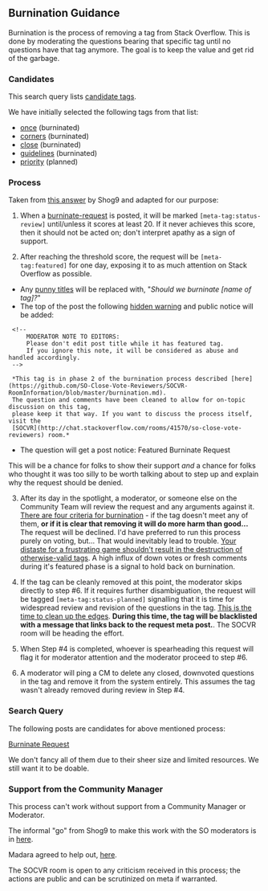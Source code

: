 ## Burnination Guidance

Burnination is the process of removing a tag from Stack Overflow. This is done by moderating the questions bearing that specific tag 
until no questions have that tag anymore. The goal is to keep the value and get rid of the garbage.

### Candidates

This search query lists [candidate tags](http://meta.stackoverflow.com/search?tab=votes&pagesize=50&q=%5bburninate-request%5d%20closed%3ano%20-%5bstatus-*%5d%20hasaccepted%3ano).

We have initially selected the following tags from that list:

 - [once](http://meta.stackoverflow.com/questions/258571/burninate-once) (burninated)
 - [corners](http://meta.stackoverflow.com/questions/295233/should-we-throw-corners-in-the-corner) (burninated)
 - [close](http://meta.stackoverflow.com/questions/308117/lets-close-close-249-qs) (burninated)
 - [guidelines](http://meta.stackoverflow.com/questions/298984/we-dont-need-guidelines) (burninated)
 - [priority](http://meta.stackoverflow.com/questions/285084/burninate-priority) (planned)

### Process

Taken from [this answer](http://meta.stackoverflow.com/a/307124/578411) by Shog9 and adapted for our purpose:

1. When a [burninate-request](http://meta.stackoverflow.com/questions/tagged/burninate-request) is posted, it will be marked `[meta-tag:status-review]` until/unless it scores at least 20. 
If it never achieves this score, then it should not be acted on; don't interpret apathy as a sign of support.

2. After reaching the threshold score, the request will be `[meta-tag:featured]` for one day, 
exposing it to as much attention on Stack Overflow as possible.   
 - Any [punny titles](	http://meta.stackoverflow.com/questions/295583/why-do-people-have-a-little-pun-with-their-retag-and-burninate-requests) will be replaced with, "*Should we burninate [name of tag]?*"
 - The top of the post the following [hidden warning](http://meta.stackoverflow.com/a/317046/578411) and public notice will be added:
 ``` 
  <!--
      MODERATOR NOTE TO EDITORS:
      Please don't edit post title while it has featured tag.
      If you ignore this note, it will be considered as abuse and handled accordingly.
  --> 
  
  *This tag is in phase 2 of the burnination process described [here](https://github.com/SO-Close-Vote-Reviewers/SOCVR-RoomInformation/blob/master/burnination.md). 
  The question and comments have been cleaned to allow for on-topic discussion on this tag, 
  please keep it that way. If you want to discuss the process itself, visit the
  [SOCVR](http://chat.stackoverflow.com/rooms/41570/so-close-vote-reviewers) room.*
 ```
 - The question will get a post notice: Featured Burninate Request

 This will be a chance for folks to show their support *and* a chance for folks who thought it was too silly to be worth 
talking about to step up and explain why the request should be denied. 

3. After its day in the spotlight, a moderator, or someone else on the Community Team 
will review the request and any arguments against it. 
[There are four criteria for burnination](http://meta.stackexchange.com/questions/239190/when-to-burninate/239191#239191) - if the tag doesn't meet any of them, **or if it is clear that removing it will do more harm than good...** The request will be declined. I'd have preferred to run this process purely on voting, but... That would inevitably lead to trouble. [Your distaste for a frustrating game shouldn't result in the destruction of otherwise-valid tags](http://meta.stackoverflow.com/questions/273079/we-have-a-flappy-bird-clone-tag-really). 
A high influx of down votes or fresh comments during it's featured phase is a signal to hold back on burnination.

4. If the tag can be cleanly removed at this point, the moderator skips directly to step #6. 
If it requires further disambiguation, the request will be tagged `[meta-tag:status-planned]` signalling that it is 
time for widespread review and revision of the questions in the tag. 
[This is the time to clean up the edges](http://meta.stackexchange.com/questions/239190/when-to-burninate/239191#239191). 
**During this time, the tag will be blacklisted with a message that links back to the request meta post.**. 
The SOCVR room will be heading the effort. 

5. When Step #4 is completed, whoever is spearheading this request will flag it for moderator attention and the moderator proceed to step #6.

6. A moderator will ping a CM to delete any closed, downvoted questions in the tag and remove it from the system entirely. 
This assumes the tag wasn't already removed during review in Step #4.

### Search Query

The following posts are candidates for above mentioned process:

[Burninate Request](http://meta.stackoverflow.com/search?tab=votes&q=%5bburninate-request%5d%20closed%3ano%20answers%3a0%20-%5bstatus-*%5d)

We don't fancy all of them due to their sheer size and limited resources. We still want it to be doable.

### Support from the Community Manager

This process can't work without support from a Community Manager or Moderator.

The informal "go" from Shog9 to make this work with the SO moderators is in [here](http://chat.meta.stackexchange.com/transcript/message/4541030#4541030).

Madara agreed to help out, [here](http://chat.stackoverflow.com/transcript/message/28601178#28601178).

The SOCVR room is open to any criticism received in this process; the actions are public and can be scrutinized on meta if warranted.
